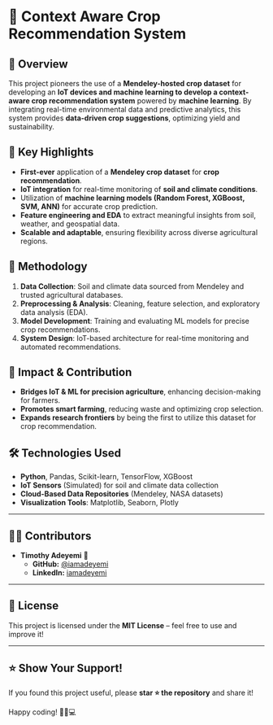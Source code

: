 # 🌱 Context Aware Crop Recommendation System

## 🚀 Overview  
This project pioneers the use of a **Mendeley-hosted crop dataset** for developing an **IoT devices and machine learning to develop a context-aware crop recommendation system** powered by **machine learning**. By integrating real-time environmental data and predictive analytics, this system provides **data-driven crop suggestions**, optimizing yield and sustainability.  

## 📌 Key Highlights  
- **First-ever** application of a **Mendeley crop dataset** for **crop recommendation**.  
- **IoT integration** for real-time monitoring of **soil and climate conditions**.  
- Utilization of **machine learning models (Random Forest, XGBoost, SVM, ANN)** for accurate crop prediction.  
- **Feature engineering and EDA** to extract meaningful insights from soil, weather, and geospatial data.  
- **Scalable and adaptable**, ensuring flexibility across diverse agricultural regions. 

## 🔬 Methodology 
1. **Data Collection**: Soil and climate data sourced from Mendeley and trusted agricultural databases.  
2. **Preprocessing & Analysis**: Cleaning, feature selection, and exploratory data analysis (EDA).  
3. **Model Development**: Training and evaluating ML models for precise crop recommendations.  
4. **System Design**: IoT-based architecture for real-time monitoring and automated recommendations.  

## 🎯 Impact & Contribution  
- **Bridges IoT & ML for precision agriculture**, enhancing decision-making for farmers.  
- **Promotes smart farming**, reducing waste and optimizing crop selection.  
- **Expands research frontiers** by being the first to utilize this dataset for crop recommendation.  

## 🛠️ Technologies Used  
- **Python**, Pandas, Scikit-learn, TensorFlow, XGBoost  
- **IoT Sensors** (Simulated) for soil and climate data collection  
- **Cloud-Based Data Repositories** (Mendeley, NASA datasets)  
- **Visualization Tools**: Matplotlib, Seaborn, Plotly 

---

## 👨‍💻 **Contributors**  
- **Timothy Adeyemi** 🚀  
  - **GitHub:** [@iamadeyemi](https://github.com/iamadeyemi)  
  - **LinkedIn:** [iamadeyemi](https://www.linkedin.com/in/timothy-ade/)  

---

## 📜 **License**  
This project is licensed under the **MIT License** – feel free to use and improve it!  

---

## ⭐ **Show Your Support!**  
If you found this project useful, please **star ⭐ the repository** and share it!  

Happy coding! 🚀🏡💻  

